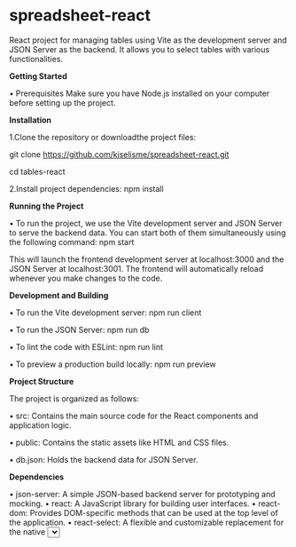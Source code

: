 # spreadsheet-react
React project for managing tables using Vite as the development server and JSON Server as the backend. It allows you to select tables with various functionalities.




**Getting Started**

• Prerequisites
Make sure you have Node.js installed on your computer before setting up the project.




__Installation__

1.Clone the repository or downloadthe project files:

git clone https://github.com/kiselisme/spreadsheet-react.git

cd tables-react

2.Install project dependencies:
npm install


__Running the Project__

• To run the project, we use the Vite development server and JSON Server to serve the backend data. You can start both of them simultaneously using the following command:
npm start

This will launch the frontend development server at localhost:3000 and the JSON Server at localhost:3001. The frontend will automatically reload whenever you make changes to the code.

__Development and Building__

• To run the Vite development server:
npm run client

• To run the JSON Server:
npm run db

• To lint the code with ESLint:
npm run lint

• To preview a production build locally:
npm run preview


__Project Structure__

The project is organized as follows:

• src: Contains the main source code for the React components and application logic.

• public: Contains the static assets like HTML and CSS files.

• db.json: Holds the backend data for JSON Server.



__Dependencies__

• json-server: A simple JSON-based backend server for prototyping and mocking.
• react: A JavaScript library for building user interfaces.
• react-dom: Provides DOM-specific methods that can be used at the top level of the application.
• react-select: A flexible and customizable replacement for the native <select> element.

